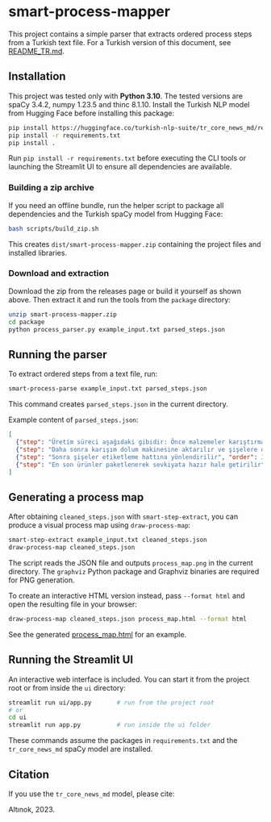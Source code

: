 # smart-process-mapper

This project contains a simple parser that extracts ordered process steps from a Turkish text file.
For a Turkish version of this document, see [README_TR.md](README_TR.md).

## Installation

This project was tested only with **Python 3.10**.
The tested versions are spaCy 3.4.2, numpy 1.23.5 and thinc 8.1.10. Install the Turkish NLP model from Hugging Face before installing this package:
```bash
pip install https://huggingface.co/turkish-nlp-suite/tr_core_news_md/resolve/main/tr_core_news_md-any-py3-none-any.whl
pip install -r requirements.txt
pip install .
```

Run `pip install -r requirements.txt` before executing the CLI tools or launching the Streamlit UI to ensure all dependencies are available.


### Building a zip archive

If you need an offline bundle, run the helper script to package all
dependencies and the Turkish spaCy model from Hugging Face:

```bash
bash scripts/build_zip.sh
```

This creates `dist/smart-process-mapper.zip` containing the project files and
installed libraries.

### Download and extraction

Download the zip from the releases page or build it yourself as shown above.
Then extract it and run the tools from the `package` directory:

```bash
unzip smart-process-mapper.zip
cd package
python process_parser.py example_input.txt parsed_steps.json
```

## Running the parser

To extract ordered steps from a text file, run:

```bash
smart-process-parse example_input.txt parsed_steps.json
```

This command creates ``parsed_steps.json`` in the current directory.

Example content of ``parsed_steps.json``:

```json
[
  {"step": "Üretim süreci aşağıdaki gibidir: Önce malzemeler karıştırma bölümünde iyice karıştırılır", "order": 1},
  {"step": "Daha sonra karışım dolum makinesine aktarılır ve şişelere doldurulur", "order": 2},
  {"step": "Sonra şişeler etiketleme hattına yönlendirilir", "order": 3},
  {"step": "En son ürünler paketlenerek sevkiyata hazır hale getirilir", "order": 4}
]
```

## Generating a process map

After obtaining ``cleaned_steps.json`` with ``smart-step-extract``, you can produce a visual process map using ``draw-process-map``:

```bash
smart-step-extract example_input.txt cleaned_steps.json
draw-process-map cleaned_steps.json
```

The script reads the JSON file and outputs ``process_map.png`` in the current directory. The ``graphviz`` Python package and Graphviz binaries are required for PNG generation.

To create an interactive HTML version instead, pass ``--format html`` and open the resulting file in your browser:

```bash
draw-process-map cleaned_steps.json process_map.html --format html
```

See the generated [process_map.html](process_map.html) for an example.

## Running the Streamlit UI

An interactive web interface is included. You can start it from the project root or from inside the `ui` directory:

```bash
streamlit run ui/app.py       # run from the project root
# or
cd ui
streamlit run app.py          # run inside the ui folder
```

These commands assume the packages in `requirements.txt` and the `tr_core_news_md` spaCy model are installed.

## Citation

If you use the `tr_core_news_md` model, please cite:

Altınok, 2023.
